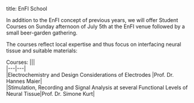 title: EnFI School


In addition to the EnFI concept of previous years, we will offer Student Courses on Sunday afternoon of July 5th at the EnFI venue followed by a small beer-garden gathering.   

The courses reflect local expertise and thus focus on interfacing neural tissue and suitable materials:

Courses:
|||   
|---|---|   
|Electrochemistry and Design Considerations of Electrodes |Prof. Dr. Hannes Maier|  
|Stimulation, Recording and Signal Analysis at several Functional Levels of Neural Tissue|Prof. Dr. Simone Kurt|  

